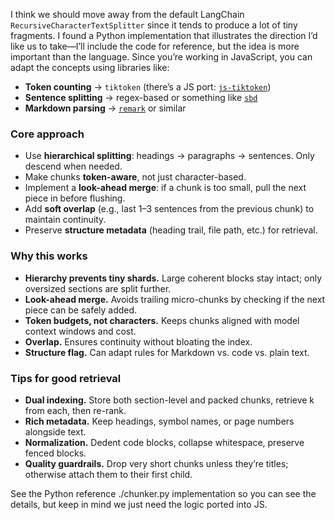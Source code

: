 I think we should move away from the default LangChain `RecursiveCharacterTextSplitter` since it tends to produce a lot of tiny fragments. I found a Python implementation that illustrates the direction I’d like us to take—I’ll include the code for reference, but the idea is more important than the language. Since you’re working in JavaScript, you can adapt the concepts using libraries like:

* **Token counting** → `tiktoken` (there’s a JS port: [`js-tiktoken`](https://github.com/dqbd/tiktoken))
* **Sentence splitting** → regex-based or something like [`sbd`](https://www.npmjs.com/package/sbd)
* **Markdown parsing** → [`remark`](https://github.com/remarkjs/remark) or similar

### Core approach

* Use **hierarchical splitting**: headings → paragraphs → sentences. Only descend when needed.
* Make chunks **token-aware**, not just character-based.
* Implement a **look-ahead merge**: if a chunk is too small, pull the next piece in before flushing.
* Add **soft overlap** (e.g., last 1–3 sentences from the previous chunk) to maintain continuity.
* Preserve **structure metadata** (heading trail, file path, etc.) for retrieval.

### Why this works

* **Hierarchy prevents tiny shards.** Large coherent blocks stay intact; only oversized sections are split further.
* **Look-ahead merge.** Avoids trailing micro-chunks by checking if the next piece can be safely added.
* **Token budgets, not characters.** Keeps chunks aligned with model context windows and cost.
* **Overlap.** Ensures continuity without bloating the index.
* **Structure flag.** Can adapt rules for Markdown vs. code vs. plain text.

### Tips for good retrieval

* **Dual indexing.** Store both section-level and packed chunks, retrieve k from each, then re-rank.
* **Rich metadata.** Keep headings, symbol names, or page numbers alongside text.
* **Normalization.** Dedent code blocks, collapse whitespace, preserve fenced blocks.
* **Quality guardrails.** Drop very short chunks unless they’re titles; otherwise attach them to their first child.

See the Python reference ./chunker.py implementation so you can see the details, but keep in mind we just need the logic ported into JS.
